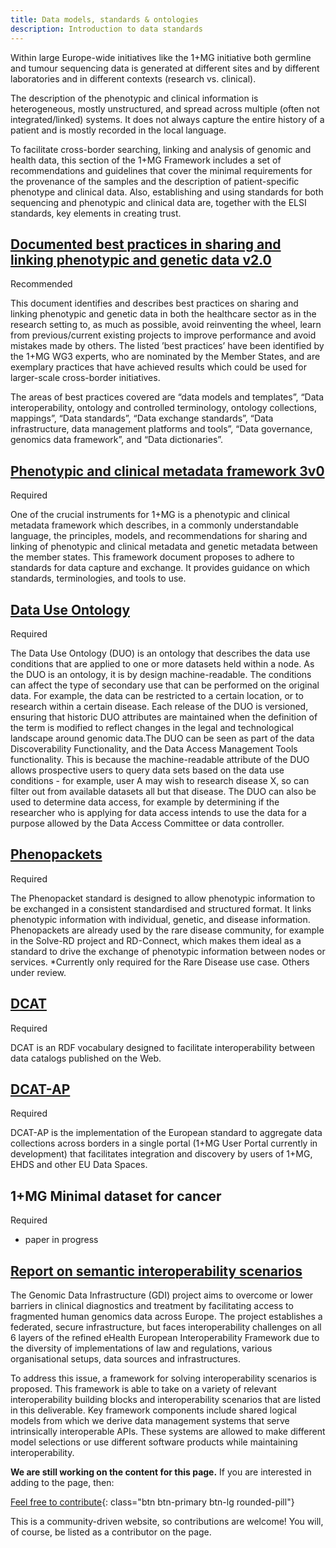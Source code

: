 ```yaml
---
title: Data models, standards & ontologies
description: Introduction to data standards
---
```


Within large Europe-wide initiatives like the 1+MG initiative both germline and tumour sequencing data is generated at different sites and by different laboratories and in different contexts (research vs. clinical).

The description of the phenotypic and clinical information is heterogeneous, mostly unstructured, and spread across multiple (often not integrated/linked) systems. It does not always capture the entire history of a patient and is mostly recorded in the local language.

To facilitate cross-border searching, linking and analysis of genomic and health data, this section of the 1+MG Framework includes a set of recommendations and guidelines that cover the minimal requirements for the provenance of the samples and the description of patient-specific phenotype and clinical data. Also, establishing and using standards for both sequencing and phenotypic and clinical data are, together with the ELSI standards, key elements in creating trust.

## [Documented best practices in sharing and linking phenotypic and genetic data v2.0](https://zenodo.org/record/7342855) 
<span class="badge badge-dark">Recommended<i class="fa-solid fa-thumbs-up"></i></span>

This document identifies and describes best practices on sharing and linking phenotypic and genetic data in both the healthcare sector as in the research setting to, as much as possible, avoid reinventing the wheel, learn from previous/current existing projects to improve performance and avoid mistakes made by others. The listed ’best practices’ have been identified by the 1+MG WG3 experts, who are nominated by the Member States, and are exemplary practices that have achieved results which could be used for larger-scale cross-border initiatives.

The areas of best practices covered are “data models and templates”, “Data interoperability, ontology and controlled terminology, ontology collections, mappings”, “Data standards”, “Data exchange standards”, “Data infrastructure, data management platforms and tools”, “Data governance, genomics data framework”, and “Data dictionaries”.

## [Phenotypic and clinical metadata framework 3v0](https://zenodo.org/records/10058688) 
<span class="badge badge-warning">Required<i class="fa-sharp fa-regular fa-star"></i></span>

One of the crucial instruments for 1+MG is a phenotypic and clinical metadata framework which describes, in a commonly understandable language, the principles, models, and recommendations for sharing and linking of phenotypic and clinical metadata and genetic metadata between the member states.  This framework document proposes to adhere to standards for data capture and exchange.  It provides guidance on which standards, terminologies, and tools to use.  

## [Data Use Ontology](https://www.ga4gh.org/product/data-use-ontology-duo/) 
<span class="badge badge-warning">Required<i class="fa-sharp fa-regular fa-star"></i></span>

The Data Use Ontology (DUO) is an ontology that describes the data use conditions that are applied to one or more datasets held within a node. As the DUO is an ontology, it is by design machine-readable. The conditions can affect the type of secondary use that can be performed on the original data. For example, the data can be restricted to a certain location, or to research within a certain disease. Each release of the DUO is versioned, ensuring that historic DUO attributes are maintained when the definition of the term is modified to reflect changes in the legal and technological landscape around genomic data.The DUO can be seen as part of the data Discoverability Functionality, and the Data Access Management Tools functionality. This is because the machine-readable attribute of the DUO allows prospective users to query data sets based on the data use conditions - for example, user A may wish to research disease X, so can filter out from available datasets all but that disease. The DUO can also be used to determine data access, for example by determining if the researcher who is applying for data access intends to use the data for a purpose allowed by the Data Access Committee or data controller.

## [Phenopackets](https://www.ga4gh.org/product/phenopackets/) 
<span class="badge badge-warning">Required<i class="fa-sharp fa-regular fa-star"></i></span>

The Phenopacket standard is designed to allow phenotypic information to be exchanged in a consistent standardised and structured format. It links phenotypic information with individual, genetic, and disease information. Phenopackets are already used by the rare disease community, for example in the Solve-RD project and RD-Connect, which makes them ideal as a standard to drive the exchange of phenotypic information between nodes or services.
*Currently only required for the Rare Disease use case.  Others under review.

## [DCAT](https://www.w3.org/TR/vocab-dcat-3/) 
<span class="badge badge-warning">Required<i class="fa-sharp fa-regular fa-star"></i></span>

DCAT is an RDF vocabulary designed to facilitate interoperability between data catalogs published on the Web.

## [DCAT-AP](https://joinup.ec.europa.eu/collection/semantic-interoperability-community-semic/solution/dcat-application-profile-data-portals-europe/release/11) 
<span class="badge badge-warning">Required<i class="fa-sharp fa-regular fa-star"></i></span>

DCAT-AP is the implementation of the European standard to aggregate data collections across borders in a single portal (1+MG User Portal currently in development) that facilitates integration and discovery by users of 1+MG, EHDS and other EU Data Spaces.



## 1+MG Minimal dataset for cancer 
<span class="badge badge-warning">Required<i class="fa-sharp fa-regular fa-star"></i></span> 

* paper in progress

## [Report on semantic interoperability scenarios](https://zenodo.org/records/11550316)

The Genomic Data Infrastructure (GDI) project aims to overcome or lower barriers in clinical diagnostics and treatment by facilitating access to fragmented human genomics data across Europe. The project establishes a federated, secure infrastructure, but faces interoperability challenges on all 6 layers of the refined eHealth European Interoperability Framework due to the diversity of implementations of law and regulations, various organisational setups, data sources and infrastructures.  

To address this issue, a framework for solving interoperability scenarios is proposed. This framework is able to take on a variety of relevant interoperability building blocks and interoperability scenarios that are listed in this deliverable. Key framework components include shared logical models from which we derive data management systems that serve intrinsically interoperable APIs. These systems are allowed to make different model selections or use different software products while maintaining interoperability.




**We are still working on the content for this page.** If you are interested in adding to the page, then:

[Feel free to contribute](how_to_contribute){: class="btn btn-primary btn-lg rounded-pill"}

This is a community-driven website, so contributions are welcome! You will, of course, be listed as a contributor on the page.
